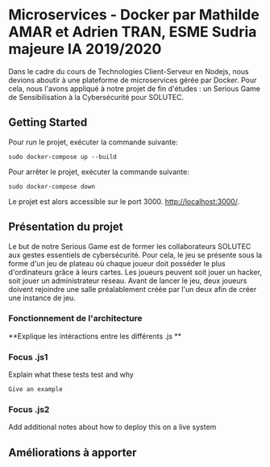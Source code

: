 # Microservices - Docker par Mathilde AMAR et Adrien TRAN, ESME Sudria majeure IA 2019/2020

Dans le cadre du cours de Technologies Client-Serveur en Nodejs, nous devions aboutir à une plateforme de microservices gérée par Docker.
Pour cela, nous l'avons appliqué à notre projet de fin d'études : un Serious Game de Sensibilisation à la Cybersécurité pour SOLUTEC.

## Getting Started

Pour run le projet, exécuter la commande suivante:

```
sudo docker-compose up --build
```

Pour arrêter le projet, exécuter la commande suivante:

```
sudo docker-compose down
```
 Le projet est alors accessible sur le port 3000.
 [http://localhost:3000/](http://localhost:3000/).
 
## Présentation du projet

Le but de notre Serious Game est de former les collaborateurs SOLUTEC aux gestes essentiels de cybersécurité. Pour cela, le jeu se présente sous la forme d'un jeu de plateau
où chaque joueur doit posséder le plus d'ordinateurs grâce à leurs cartes. Les joueurs peuvent soit jouer un hacker, soit jouer un administrateur réseau.
Avant de lancer le jeu, deux joueurs doivent rejoindre une salle préalablement créée par l'un deux afin de créer une instance de jeu.

### Fonctionnement de l'architecture

**Explique les intéractions entre les différents .js **

### Focus .js1

Explain what these tests test and why

```
Give an example
```

### Focus .js2

Add additional notes about how to deploy this on a live system

## Améliorations à apporter
